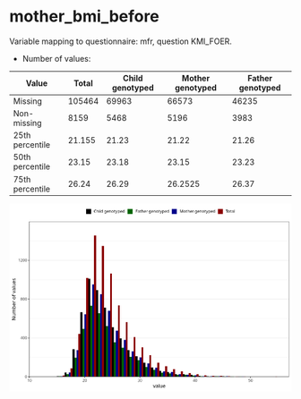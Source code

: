# mother_bmi_before
Variable mapping to questionnaire: mfr, question KMI_FOER.
- Number of values:

| Value | Total | Child genotyped | Mother genotyped | Father genotyped |
| ----- | ----- | --------------- | ---------------- | ---------------- |
| Missing | 105464 | 69963 | 66573 | 46235 |
| Non-missing | 8159 | 5468 | 5196 | 3983 |
| 25th percentile | 21.155 | 21.23 | 21.22 | 21.26 |
| 50th percentile | 23.15 | 23.18 | 23.15 | 23.23 |
| 75th percentile | 26.24 | 26.29 | 26.2525 | 26.37 |



![](mother_bmi_before_n.png)



